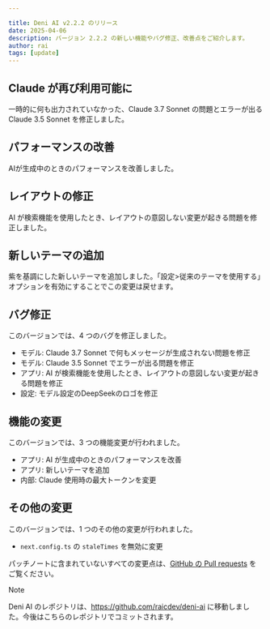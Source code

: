 ```yaml
---

title: Deni AI v2.2.2 のリリース
date: 2025-04-06
description: バージョン 2.2.2 の新しい機能やバグ修正、改善点をご紹介します。
author: rai
tags: [update]
---
```


## Claude が再び利用可能に

一時的に何も出力されていなかった、Claude 3.7 Sonnet の問題とエラーが出る Claude 3.5 Sonnet を修正しました。

## パフォーマンスの改善

AIが生成中のときのパフォーマンスを改善しました。

## レイアウトの修正

AI が検索機能を使用したとき、レイアウトの意図しない変更が起きる問題を修正しました。

## 新しいテーマの追加

紫を基調にした新しいテーマを追加しました。「設定>従来のテーマを使用する」オプションを有効にすることでこの変更は戻せます。

## バグ修正

このバージョンでは、4 つのバグを修正しました。

- モデル: Claude 3.7 Sonnet で何もメッセージが生成されない問題を修正
- モデル: Claude 3.5 Sonnet でエラーが出る問題を修正
- アプリ: AI が検索機能を使用したとき、レイアウトの意図しない変更が起きる問題を修正
- 設定: モデル設定のDeepSeekのロゴを修正

## 機能の変更

このバージョンでは、3 つの機能変更が行われました。

- アプリ: AI が生成中のときのパフォーマンスを改善
- アプリ: 新しいテーマを追加
- 内部: Claude 使用時の最大トークンを変更

## その他の変更

このバージョンでは、1 つのその他の変更が行われました。

- `next.config.ts` の `staleTimes` を無効に変更

パッチノートに含まれていないすべての変更点は、[GitHub の Pull requests](https://github.com/raicdev/deni-ai/pull/4) をご覧ください。

> [!NOTE]
> Deni AI のレポジトリは、https://github.com/raicdev/deni-ai に移動しました。今後はこちらのレポジトリでコミットされます。